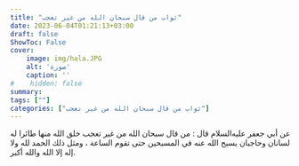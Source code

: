 ```yaml
---
title: "ثواب من قال سبحان الله من غير تعجب"
date: 2023-06-04T01:21:13+03:00
draft: false
ShowToc: False
cover:
    image: img/hala.JPG
    alt: 'صورة'
    caption: ''
#    hidden: false
summary: 
tags: [""]
categories: ["ثواب من قال سبحان الله من غير تعجب"]
---
```

عن أبي جعفر عليه‌السلام
قال : من قال سبحان الله من غير تعجب خلق الله منها طائرا له لسانان
وحاجبان يسبح الله عنه في المسبحين حتى تقوم الساعة ، ومثل ذلك الحمد
لله ولا إله إلا الله والله أكبر.

